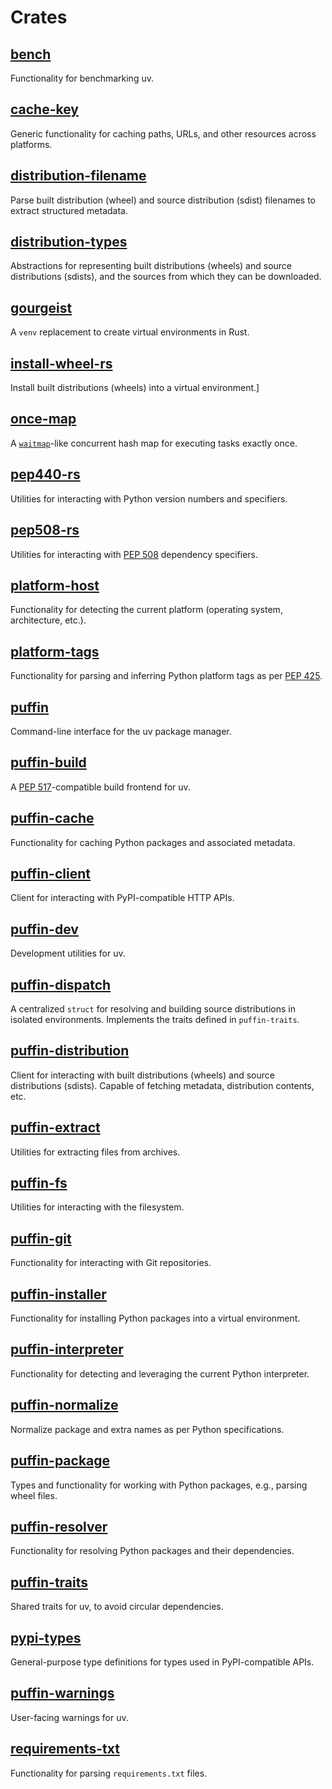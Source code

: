 # Crates

## [bench](./bench)

Functionality for benchmarking uv.

## [cache-key](./cache-key)

Generic functionality for caching paths, URLs, and other resources across platforms.

## [distribution-filename](./distribution-filename)

Parse built distribution (wheel) and source distribution (sdist) filenames to extract structured
metadata.

## [distribution-types](./distribution-types)

Abstractions for representing built distributions (wheels) and source distributions (sdists), and
the sources from which they can be downloaded.

## [gourgeist](./gourgeist)

A `venv` replacement to create virtual environments in Rust.

## [install-wheel-rs](./install-wheel-rs)

Install built distributions (wheels) into a virtual environment.]

## [once-map](./once-map)

A [`waitmap`](https://github.com/withoutboats/waitmap)-like concurrent hash map for executing tasks
exactly once.

## [pep440-rs](./pep440-rs)

Utilities for interacting with Python version numbers and specifiers.

## [pep508-rs](./pep508-rs)

Utilities for interacting with [PEP 508](https://peps.python.org/pep-0508/) dependency specifiers.

## [platform-host](./platform-host)

Functionality for detecting the current platform (operating system, architecture, etc.).

## [platform-tags](./platform-tags)

Functionality for parsing and inferring Python platform tags as per [PEP 425](https://peps.python.org/pep-0425/).

## [puffin](./puffin)

Command-line interface for the uv package manager.

## [puffin-build](./puffin-build)

A [PEP 517](https://www.python.org/dev/peps/pep-0517/)-compatible build frontend for uv.

## [puffin-cache](./puffin-cache)

Functionality for caching Python packages and associated metadata.

## [puffin-client](./puffin-client)

Client for interacting with PyPI-compatible HTTP APIs.

## [puffin-dev](./puffin-dev)

Development utilities for uv.

## [puffin-dispatch](./puffin-dispatch)

A centralized `struct` for resolving and building source distributions in isolated environments.
Implements the traits defined in `puffin-traits`.

## [puffin-distribution](./puffin-distribution)

Client for interacting with built distributions (wheels) and source distributions (sdists).
Capable of fetching metadata, distribution contents, etc.

## [puffin-extract](./puffin-extract)

Utilities for extracting files from archives.

## [puffin-fs](./puffin-fs)

Utilities for interacting with the filesystem.

## [puffin-git](./puffin-git)

Functionality for interacting with Git repositories.

## [puffin-installer](./puffin-installer)

Functionality for installing Python packages into a virtual environment.

## [puffin-interpreter](./puffin-interpreter)

Functionality for detecting and leveraging the current Python interpreter.

## [puffin-normalize](./puffin-normalize)

Normalize package and extra names as per Python specifications.

## [puffin-package](./puffin-package)

Types and functionality for working with Python packages, e.g., parsing wheel files.

## [puffin-resolver](./puffin-resolver)

Functionality for resolving Python packages and their dependencies.

## [puffin-traits](./puffin-traits)

Shared traits for uv, to avoid circular dependencies.

## [pypi-types](./pypi-types)

General-purpose type definitions for types used in PyPI-compatible APIs.

## [puffin-warnings](./puffin-warnings)

User-facing warnings for uv.

## [requirements-txt](./requirements-txt)

Functionality for parsing `requirements.txt` files.
